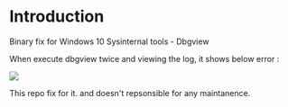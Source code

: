 # Introduction

Binary fix for Windows 10 Sysinternal tools - Dbgview

When execute dbgview twice and viewing the log, it shows below error :

<img src ="https://user-images.githubusercontent.com/22551808/35961635-46895884-0ce9-11e8-8ca7-b00a9c6c530e.png" > </img>

This repo fix for it. and doesn't repsonsible for any maintanence.
